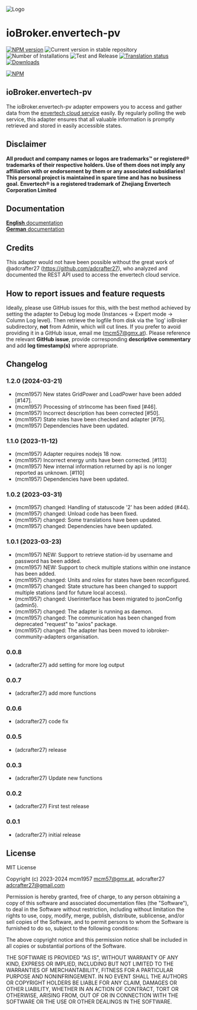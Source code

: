 ![Logo](admin/envertech-pv.png)

# ioBroker.envertech-pv

[![NPM version](https://img.shields.io/npm/v/iobroker.envertech-pv.svg)](https://www.npmjs.com/package/iobroker.envertech-pv)
![Current version in stable repository](https://iobroker.live/badges/envertech-pv-stable.svg)
![Number of Installations](https://iobroker.live/badges/envertech-pv-installed.svg)
![Test and Release](https://github.com/iobroker-community-adapters/ioBroker.envertech-pv/workflows/Test%20and%20Release/badge.svg)
[![Translation status](https://weblate.iobroker.net/widgets/adapters/-/envertech-pv/svg-badge.svg)](https://weblate.iobroker.net/engage/adapters/?utm_source=widget)
[![Downloads](https://img.shields.io/npm/dm/iobroker.envertech-pv.svg)](https://www.npmjs.com/package/iobroker.envertech-pv)

[![NPM](https://nodei.co/npm/iobroker.envertech-pv.png?downloads=true)](https://nodei.co/npm/iobroker.envertech-pv/)

<!--
**This adapter uses Sentry libraries to automatically report exceptions and code errors to the developers.**
For more details and for information how to disable the error reporting see [Sentry-Plugin Documentation](https://github.com/ioBroker/plugin-sentry#plugin-sentry)! Sentry reporting is used starting with js-controller 3.0.
-->

## ioBroker.envertech-pv

The ioBroker.envertech-pv adapter empowers you to access and gather data from the [envertech cloud service](www.envertecportal.com) easily. By regularly polling the web service, this adapter ensures that all valuable information is promptly retrieved and stored in easily accessible states.

## Disclaimer

**All product and company names or logos are trademarks™ or registered® trademarks of their respective holders. Use of them does not imply any affiliation with or endorsement by them or any associated subsidiaries! This personal project is maintained in spare time and has no business goal.**
**Envertech® is a registered trademark of Zhejiang Envertech Corporation Limited**

## Documentation

[**English** documentation](docs/en/envertech.md)    
[**German** documentation](docs/de/envertech.md)

## Credits

This adapter would not have been possible without the great work of @adcrafter27 (https://github.com/adcrafter27), who analyzed and documented the REST API used to access the envertech cloud service.

## How to report issues and feature requests

Ideally, please use GitHub issues for this, with the best method achieved by setting the adapter to Debug log mode (Instances -> Expert mode -> Column Log level). Then retrieve the logfile from disk via the  'log' ioBroker subdirectory, **not** from Admin, which will cut lines. If you prefer to avoid providing it in a GitHub issue, email me (mcm57@gmx.at). Please reference the relevant **GitHub issue**, provide corresponding **descriptive commentary** and add **log timestamp(s)** where appropriate.

## Changelog

<!--
    Placeholder for the next version (at the beginning of the line):
    ### **WORK IN PROGRESS**
-->
### 1.2.0 (2024-03-21)
-   (mcm1957) New states GridPower and LoadPower have been added [#147].
-   (mcm1957) Processing of strIncome has been fixed [#46].
-   (mcm1957) Incorrect description has been corrected [#50].
-   (mcm1957) State roles have been checked and adapter [#75].
-   (mcm1957) Dependencies have been updated.

### 1.1.0 (2023-11-12)
-   (mcm1957) Adapter requires nodejs 18 now.
-   (mcm1957) Incorrect energy units have been corrected. [#113]
-   (mcm1957) New internal information returned by api is no longer reported as unknown. [#110]
-   (mcm1957) Dependencies have been updated.

### 1.0.2 (2023-03-31)

-   (mcm1957) changed: Handling of statuscode '2' has been added (#44).
-   (mcm1957) changed: Unload code has been fixed.
-   (mcm1957) changed: Some translations have been updated.
-   (mcm1957) changed: Dependencies have been updated.

### 1.0.1 (2023-03-23)

-   (mcm1957) NEW: Support to retrieve station-id by username and password has been added.
-   (mcm1957) NEW: Support to check multiple stations within one instance has been added.
-   (mcm1957) changed: Units and roles for states have been reconfigured.
-   (mcm1957) changed: State structure has been changed to support multiple stations (and for future local access).
-   (mcm1957) changed: Userinterface has been migrated to jsonConfig (admin5).
-   (mcm1957) changed: The adapter is running as daemon.
-   (mcm1957) changed: The communication has been changed from deprecated "request" to "axios" package.
-   (mcm1957) changed: The adapter has been moved to iobroker-community-adapters organisation.

### 0.0.8

-   (adcrafter27) add setting for more log output

### 0.0.7

-   (adcrafter27) add more functions

### 0.0.6

-   (adcrafter27) code fix

### 0.0.5

-   (adcrafter27) release

### 0.0.3

-   (adcrafter27) Update new functions

### 0.0.2

-   (adcrafter27) First test release

### 0.0.1

-   (adcrafter27) initial release

## License

MIT License

Copyright (c) 2023-2024 mcm1957 <mcm57@gmx.at>, adcrafter27 <adcrafter27@gmail.com>

Permission is hereby granted, free of charge, to any person obtaining a copy
of this software and associated documentation files (the "Software"), to deal
in the Software without restriction, including without limitation the rights
to use, copy, modify, merge, publish, distribute, sublicense, and/or sell
copies of the Software, and to permit persons to whom the Software is
furnished to do so, subject to the following conditions:

The above copyright notice and this permission notice shall be included in all
copies or substantial portions of the Software.

THE SOFTWARE IS PROVIDED "AS IS", WITHOUT WARRANTY OF ANY KIND, EXPRESS OR
IMPLIED, INCLUDING BUT NOT LIMITED TO THE WARRANTIES OF MERCHANTABILITY,
FITNESS FOR A PARTICULAR PURPOSE AND NONINFRINGEMENT. IN NO EVENT SHALL THE
AUTHORS OR COPYRIGHT HOLDERS BE LIABLE FOR ANY CLAIM, DAMAGES OR OTHER
LIABILITY, WHETHER IN AN ACTION OF CONTRACT, TORT OR OTHERWISE, ARISING FROM,
OUT OF OR IN CONNECTION WITH THE SOFTWARE OR THE USE OR OTHER DEALINGS IN THE
SOFTWARE.
